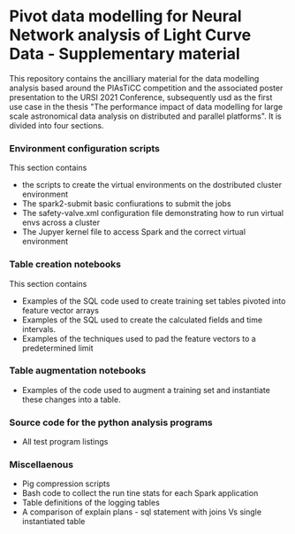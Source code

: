 # Pivot data modelling for Neural Network analysis of Light Curve Data - Supplementary material

This repository contains the ancilliary material for the data modelling analysis based around the PlAsTiCC competition and the associated poster presentation to the URSI 2021 Conference, subsequently usd as the first use case in the thesis "The performance impact of data modelling for large scale
astronomical data analysis on distributed and parallel
platforms". It is divided into four sections.
  
  ### Environment configuration scripts
  This section contains 
  * the scripts to create the virtual environments on the dostributed cluster environment
  * The spark2-submit basic confiurations to submit the jobs
  * The safety-valve.xml configuration file demonstrating how to run virtual envs across a cluster
  * The Jupyer kernel file to access Spark and the correct virtual environment
  
  ### Table creation notebooks
  This section contains
  * Examples of the SQL code used to create training set tables pivoted into feature vector arrays
  * Examples of the SQL used to create the calculated fields and time intervals.
  * Examples of the techniques used to pad the feature vectors to a predetermined limit
  
  ### Table augmentation notebooks
  * Examples of the code used to augment a training set and instantiate these changes into a table.
  
  ### Source code for the python analysis programs
  * All test program listings
  
  ### Miscellaenous 
  
  * Pig compression scripts
  * Bash code to collect the run tine stats for each Spark application
  * Table definitions of the logging tables
  * A comparison of explain plans - sql statement with joins Vs single instantiated table
